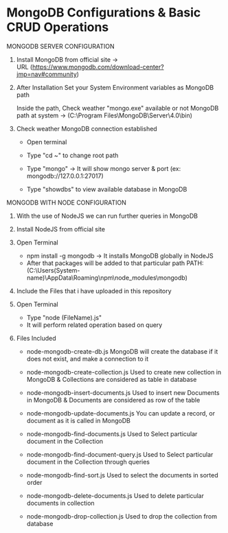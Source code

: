 # MongoDB Configurations & Basic CRUD Operations 



MONGODB SERVER CONFIGURATION

1. Install MongoDB from official site ->  
URL 
(https://www.mongodb.com/download-center?jmp=nav#community)



2. After Installation Set your System Environment variables as MongoDB path
   
   Inside the path, Check weather "mongo.exe" available or not
   MongoDB path at system -> (C:\Program Files\MongoDB\Server\4.0\bin)
   


3. Check weather MongoDB connection established
   
   * Open terminal
   
   * Type "cd ~" to change root path
   
   * Type "mongo" -> It will show mongo server & port (ex: mongodb://127.0.0.1:27017)
   * Type "showdbs" to view available database in MongoDB

MONGODB WITH NODE CONFIGURATION

1. With the use of NodeJS we can run further queries in MongoDB

2. Install NodeJS from official site

3. Open Terminal
   * npm install -g mongodb -> It installs MongoDB globally in NodeJS
   * After that packages will be added to that particular path
     PATH: (C:\Users\(System-name)\AppData\Roaming\npm\node_modules\mongodb)
   
4. Include the Files that i have uploaded in this repository 

5. Open Terminal
   * Type "node (FileName).js"
   * It will perform related operation based on query 

6. Files Included
   * node-mongodb-create-db.js 
     MongoDB will create the database if it does not exist, and make a connection to it

   * node-mongodb-create-collection.js 
     Used to create new collection in MongoDB & Collections are considered as table in database

   * node-mongodb-insert-documents.js 
     Used to insert new Documents in MongoDB & Documents are considered as row of the table

   * node-mongodb-update-documents.js 
     You can update a record, or document as it is called in MongoDB

   * node-mongodb-find-documents.js
     Used to Select particular document in the Collection

   * node-mongodb-find-document-query.js
     Used to Select particular document in the Collection through queries

   * node-mongodb-find-sort.js
     Used to select the documents in sorted order

   * node-mongodb-delete-documents.js
     Used to delete particular documents in collection

   * node-mongodb-drop-collection.js
     Used to drop the collection from database
